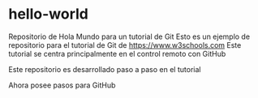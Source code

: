 # hello-world

Repositorio de Hola Mundo para un tutorial de Git
Esto es un ejemplo de repositorio para el tutorial de Git de https://www.w3schools.com
Este tutorial se centra principalmente en el control remoto con GitHub

Este repositorio es desarrollado paso a paso en el tutorial

Ahora posee pasos para GitHub
